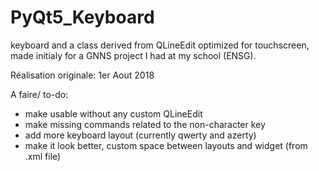 # PyQt5_Keyboard
keyboard and a class derived from QLineEdit optimized for touchscreen, made initialy for a GNNS project I had at my school (ENSG). 

Réalisation originale: 1er Aout 2018

A faire/ to-do:
  - make usable without any custom QLineEdit
  - make missing commands related to the non-character key
  - add more keyboard layout (currently qwerty and azerty)
  - make it look better, custom space between layouts and widget (from .xml file)
